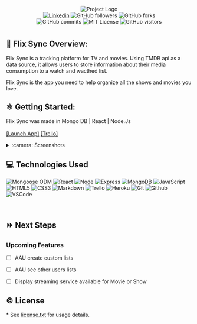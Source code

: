 <p align="center">
<img alt="Project Logo" src="https://i.ibb.co/chCbdZ4/Screen-Shot-2022-06-03-at-4-43-02-PM.png">
<br>
<a href= "https://www.linkedin.com/in/ronaldportalatinjr/"><img alt="Linkedin" src="https://img.shields.io/badge/-in/RonaldPortalatinJr-blue?style=flat&logo=Linkedin&logoColor=white"></a>
<img alt="GitHub followers" src="https://img.shields.io/github/followers/coltonsaywhatt?style=social">
<img alt="GitHub forks" src="https://img.shields.io/github/forks/coltonsaywhatt/Flix-Sync?style=social">
<br>
<img alt="GitHub commits" src="https://img.shields.io/github/last-commit/coltonsaywhatt/Flix-Sync">
<img alt="MIT License" src="https://img.shields.io/github/license/coltonsaywhatt/Flix-Sync">
<img alt="GitHub visitors" src="https://visitor-badge.glitch.me/badge?page_id=coltonsaywhatt.coltonsaywhatt">
</p>

#

## :eyes: Flix Sync Overview:

Flix Sync is a tracking platform for TV and movies. Using TMDB api as a data source, it allows users to store information about their media consumption to a watch and wacthed list.

Flix Sync is the app you need to help organize all the shows and movies you love.

## :atom_symbol: Getting Started: 
Flix Sync was made in Mongo DB | React | Node.Js
<br>   
[[Launch App]](https://flix-sync.herokuapp.com/) 
[[Trello]](https://trello.com/b/p5yjODkV/flix-sync)

<details>
<summary> :camera: Screenshots</summary>

  | Description | Screenshot |
  |------------ | ------------|
  | <h3 align="center">Login</h3> | <img src=""/>
  | <h3 align="center">Landing</h3> | <img src=""/>
  | <h3 align="center">Movies</h3> | <img src=""/>
  | <h3 align="center">TV Shows</h3> | <img src=""/>
  | <h3 align="center">Flix Details</h3> | <img src=""/>
  | <h3 align="center">Watch List</h3> | <img src=""/>
  | <h3 align="center">Watched List</h3> | <img src=""/>


</details>

## :computer: Technologies Used

![Mongoose ODM](https://img.shields.io/badge/-Mongoose_ODM-333?style=flat&logo=mongodb)
![React](https://img.shields.io/badge/-React-333?style=flat&logo=react)
![Node](https://img.shields.io/badge/-Node.js-333?style=flat&logo=node.js)
![Express](https://img.shields.io/badge/-Express-333?style=flat&logo=express)
![MongoDB](https://img.shields.io/badge/-MongoDB-333?style=flat&logo=mongodb)
![JavaScript](https://img.shields.io/badge/-JavaScript-333?style=flat&logo=javascript) 
![HTML5](https://img.shields.io/badge/-HTML5-333?style=flat&logo=html5)
![CSS3](https://img.shields.io/badge/-CSS-333?style=flat&logo=css3)
![Markdown](https://img.shields.io/badge/-Markdown-333?style=flat&logo=markdown)
![Trello](https://img.shields.io/badge/-Trello-333?style=flat&logo=trello) 
![Heroku](https://img.shields.io/badge/-Heroku-333?style=flat&logo=heroku)
![Git](https://img.shields.io/badge/-Git-333?style=flat&logo=git)
![Github](https://img.shields.io/badge/-GitHub-333?style=flat&logo=github)
![VSCode](https://img.shields.io/badge/-VS_Code-333?style=flat&logo=visualstudio)

<br>

## :fast_forward: Next Steps   

### Upcoming Features

- [ ] AAU create custom lists   

- [ ] AAU see other users lists

- [ ] Display streaming service available for Movie or Show


## :copyright: License

\* See [license.txt](https://github.com/coltonsaywhatt/flix-sync/blob/main/LICENSE.text) for usage details.

